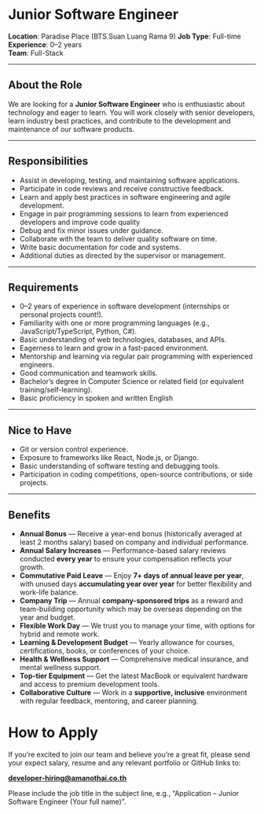 
# Junior Software Engineer

**Location**: Paradise Place (BTS.Suan Luang Rama 9)
**Job Type**: Full-time  
**Experience**: 0–2 years  
**Team**: Full-Stack

---

## About the Role

We are looking for a **Junior Software Engineer** who is enthusiastic about technology and eager to learn. You will work closely with senior developers, learn industry best practices, and contribute to the development and maintenance of our software products.

---

## Responsibilities

- Assist in developing, testing, and maintaining software applications.
- Participate in code reviews and receive constructive feedback.
- Learn and apply best practices in software engineering and agile development.
- Engage in pair programming sessions to learn from experienced developers and improve code quality
- Debug and fix minor issues under guidance.
- Collaborate with the team to deliver quality software on time.
- Write basic documentation for code and systems.
- Additional duties as directed by the supervisor or management.

---

## Requirements

- 0–2 years of experience in software development (internships or personal projects count!).
- Familiarity with one or more programming languages (e.g., JavaScript/TypeScript, Python, C#).
- Basic understanding of web technologies, databases, and APIs.
- Eagerness to learn and grow in a fast-paced environment.
- Mentorship and learning via regular pair programming with experienced engineers.
- Good communication and teamwork skills.
- Bachelor’s degree in Computer Science or related field (or equivalent training/self-learning).
- Basic proficiency in spoken and written English

---

## Nice to Have

- Git or version control experience.
- Exposure to frameworks like React, Node.js, or Django.
- Basic understanding of software testing and debugging tools.
- Participation in coding competitions, open-source contributions, or side projects.

---

## Benefits

- **Annual Bonus** — Receive a year-end bonus (historically averaged at least 2 months salary) based on company and individual performance.
- **Annual Salary Increases** — Performance-based salary reviews conducted **every year** to ensure your compensation reflects your growth.
- **Commutative Paid Leave** — Enjoy **7+ days of annual leave per year**, with unused days **accumulating year over year** for better flexibility and work-life balance.
- **Company Trip** — Annual **company-sponsored trips** as a reward and team-building opportunity which may be overseas depending on the year and budget.
- **Flexible Work Day** — We trust you to manage your time, with options for hybrid and remote work.
- **Learning & Development Budget** — Yearly allowance for courses, certifications, books, or conferences of your choice.
- **Health & Wellness Support** — Comprehensive medical insurance, and mental wellness support.
- **Top-tier Equipment** — Get the latest MacBook or equivalent hardware and access to premium development tools.
- **Collaborative Culture** — Work in a **supportive, inclusive** environment with regular feedback, mentoring, and career planning.



# How to Apply
If you’re excited to join our team and believe you’re a great fit, please send your expect salary, resume and any relevant portfolio or GitHub links to:

**developer-hiring@amanothai.co.th**

Please include the job title in the subject line, e.g., “Application – Junior Software Engineer (Your full name)”.